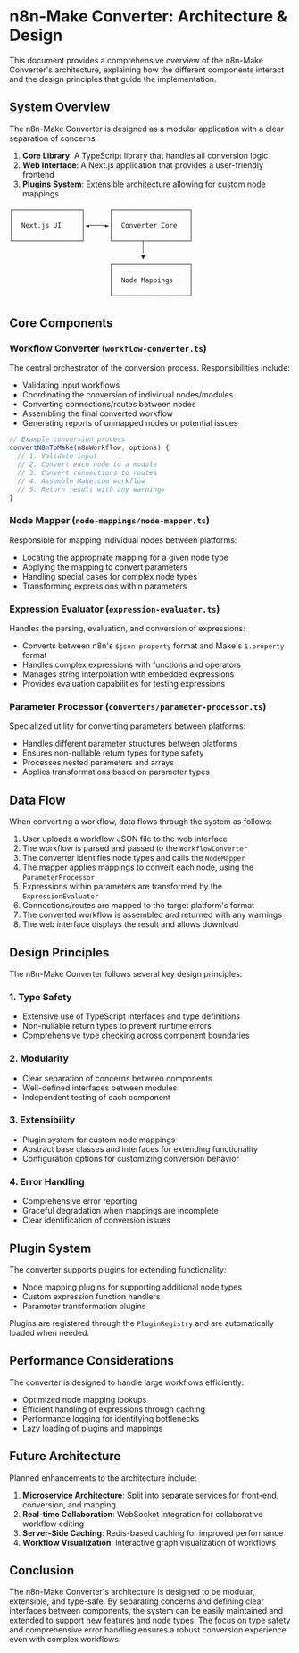# n8n-Make Converter: Architecture & Design

This document provides a comprehensive overview of the n8n-Make Converter's architecture, explaining how the different components interact and the design principles that guide the implementation.

## System Overview

The n8n-Make Converter is designed as a modular application with a clear separation of concerns:

1. **Core Library**: A TypeScript library that handles all conversion logic
2. **Web Interface**: A Next.js application that provides a user-friendly frontend
3. **Plugins System**: Extensible architecture allowing for custom node mappings

```
┌─────────────────┐      ┌───────────────────┐
│                 │      │                   │
│  Next.js UI     │◄────►│  Converter Core   │
│                 │      │                   │
└─────────────────┘      └───────┬───────────┘
                                 │
                                 ▼
                         ┌───────────────────┐
                         │                   │
                         │  Node Mappings    │
                         │                   │
                         └───────────────────┘
```

## Core Components

### Workflow Converter (`workflow-converter.ts`)

The central orchestrator of the conversion process. Responsibilities include:

- Validating input workflows
- Coordinating the conversion of individual nodes/modules
- Converting connections/routes between nodes
- Assembling the final converted workflow
- Generating reports of unmapped nodes or potential issues

```typescript
// Example conversion process
convertN8nToMake(n8nWorkflow, options) {
  // 1. Validate input
  // 2. Convert each node to a module
  // 3. Convert connections to routes
  // 4. Assemble Make.com workflow
  // 5. Return result with any warnings
}
```

### Node Mapper (`node-mappings/node-mapper.ts`)

Responsible for mapping individual nodes between platforms:

- Locating the appropriate mapping for a given node type
- Applying the mapping to convert parameters
- Handling special cases for complex node types
- Transforming expressions within parameters

### Expression Evaluator (`expression-evaluator.ts`)

Handles the parsing, evaluation, and conversion of expressions:

- Converts between n8n's `$json.property` format and Make's `1.property` format
- Handles complex expressions with functions and operators
- Manages string interpolation with embedded expressions
- Provides evaluation capabilities for testing expressions

### Parameter Processor (`converters/parameter-processor.ts`)

Specialized utility for converting parameters between platforms:

- Handles different parameter structures between platforms
- Ensures non-nullable return types for type safety
- Processes nested parameters and arrays
- Applies transformations based on parameter types

## Data Flow

When converting a workflow, data flows through the system as follows:

1. User uploads a workflow JSON file to the web interface
2. The workflow is parsed and passed to the `WorkflowConverter`
3. The converter identifies node types and calls the `NodeMapper`
4. The mapper applies mappings to convert each node, using the `ParameterProcessor`
5. Expressions within parameters are transformed by the `ExpressionEvaluator`
6. Connections/routes are mapped to the target platform's format
7. The converted workflow is assembled and returned with any warnings
8. The web interface displays the result and allows download

## Design Principles

The n8n-Make Converter follows several key design principles:

### 1. Type Safety

- Extensive use of TypeScript interfaces and type definitions
- Non-nullable return types to prevent runtime errors
- Comprehensive type checking across component boundaries

### 2. Modularity

- Clear separation of concerns between components
- Well-defined interfaces between modules
- Independent testing of each component

### 3. Extensibility

- Plugin system for custom node mappings
- Abstract base classes and interfaces for extending functionality
- Configuration options for customizing conversion behavior

### 4. Error Handling

- Comprehensive error reporting
- Graceful degradation when mappings are incomplete
- Clear identification of conversion issues

## Plugin System

The converter supports plugins for extending functionality:

- Node mapping plugins for supporting additional node types
- Custom expression function handlers
- Parameter transformation plugins

Plugins are registered through the `PluginRegistry` and are automatically loaded when needed.

## Performance Considerations

The converter is designed to handle large workflows efficiently:

- Optimized node mapping lookups
- Efficient handling of expressions through caching
- Performance logging for identifying bottlenecks
- Lazy loading of plugins and mappings

## Future Architecture

Planned enhancements to the architecture include:

1. **Microservice Architecture**: Split into separate services for front-end, conversion, and mapping
2. **Real-time Collaboration**: WebSocket integration for collaborative workflow editing
3. **Server-Side Caching**: Redis-based caching for improved performance
4. **Workflow Visualization**: Interactive graph visualization of workflows

## Conclusion

The n8n-Make Converter's architecture is designed to be modular, extensible, and type-safe. By separating concerns and defining clear interfaces between components, the system can be easily maintained and extended to support new features and node types. The focus on type safety and comprehensive error handling ensures a robust conversion experience even with complex workflows. 